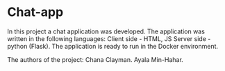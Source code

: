 # Chat-app
In this project a chat application was developed.
The application was written in the following languages:
Client side - HTML, JS
Server side - python (Flask).
The application is ready to run in the Docker environment.

The authors of the project:
Chana Clayman.
Ayala Min-Hahar.
